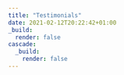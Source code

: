```yaml
---
title: "Testimonials"
date: 2021-02-12T20:22:42+01:00
_build:
  render: false
cascade:
  _build:
    render: false
---
```


